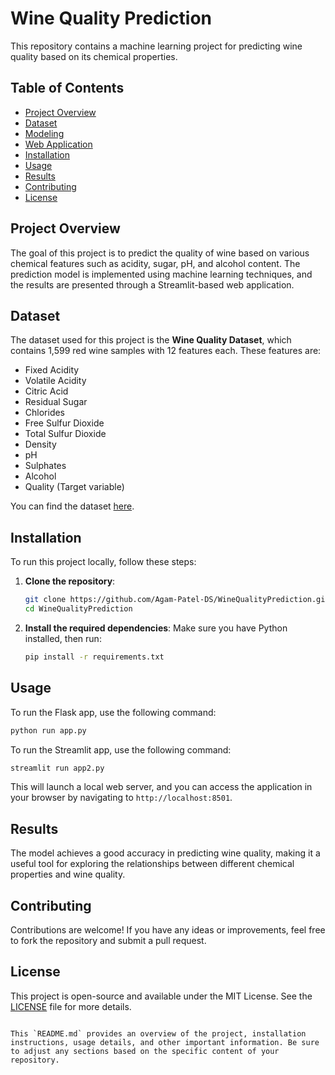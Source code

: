 
# Wine Quality Prediction

This repository contains a machine learning project for predicting wine quality based on its chemical properties. 

## Table of Contents
- [Project Overview](#project-overview)
- [Dataset](#dataset)
- [Modeling](#modeling)
- [Web Application](#web-application)
- [Installation](#installation)
- [Usage](#usage)
- [Results](#results)
- [Contributing](#contributing)
- [License](#license)

## Project Overview

The goal of this project is to predict the quality of wine based on various chemical features such as acidity, sugar, pH, and alcohol content. The prediction model is implemented using machine learning techniques, and the results are presented through a Streamlit-based web application.

## Dataset

The dataset used for this project is the **Wine Quality Dataset**, which contains 1,599 red wine samples with 12 features each. These features are:
- Fixed Acidity
- Volatile Acidity
- Citric Acid
- Residual Sugar
- Chlorides
- Free Sulfur Dioxide
- Total Sulfur Dioxide
- Density
- pH
- Sulphates
- Alcohol
- Quality (Target variable)

You can find the dataset [here](https://archive.ics.uci.edu/ml/machine-learning-databases/wine-quality/winequality-red.csv).

## Installation

To run this project locally, follow these steps:

1. **Clone the repository**:
   ```bash
   git clone https://github.com/Agam-Patel-DS/WineQualityPrediction.git
   cd WineQualityPrediction
   ```

2. **Install the required dependencies**:
   Make sure you have Python installed, then run:
   ```bash
   pip install -r requirements.txt
   ```

## Usage

To run the Flask app, use the following command:
```bash
python run app.py
```
To run the Streamlit app, use the following command:
```bash
streamlit run app2.py
```

This will launch a local web server, and you can access the application in your browser by navigating to `http://localhost:8501`.

## Results

The model achieves a good accuracy in predicting wine quality, making it a useful tool for exploring the relationships between different chemical properties and wine quality. 

## Contributing

Contributions are welcome! If you have any ideas or improvements, feel free to fork the repository and submit a pull request.

## License

This project is open-source and available under the MIT License. See the [LICENSE](LICENSE) file for more details.
```

This `README.md` provides an overview of the project, installation instructions, usage details, and other important information. Be sure to adjust any sections based on the specific content of your repository.
